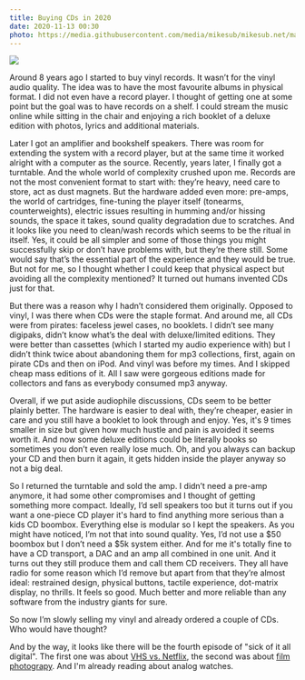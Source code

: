 ```yaml
---
title: Buying CDs in 2020
date: 2020-11-13 00:30
photo: https://media.githubusercontent.com/media/mikesub/mikesub.net/master/photos/curtains.jpg
---
```


![](https://media.githubusercontent.com/media/mikesub/mikesub.net/master/photos/curtains.jpg)

Around 8 years ago I started to buy vinyl records. It wasn’t for the vinyl audio quality. The idea was to have the most favourite albums in physical format. I did not even have a record player. I thought of getting one at some point but the goal was to have records on a shelf. I could stream the music online while sitting in the chair and enjoying a rich booklet of a deluxe edition with photos, lyrics and additional materials.

Later I got an amplifier and bookshelf speakers. There was room for extending the system with a record player, but at the same time it worked alright with a computer as the source. Recently, years later, I finally got a turntable. And the whole world of complexity crushed upon me. Records are not the most convenient format to start with: they’re heavy, need care to store, act as dust magnets. But the hardware added even more: pre-amps, the world of cartridges, fine-tuning the player itself (tonearms, counterweights), electric issues resulting in humming and/or hissing sounds, the space it takes, sound quality degradation due to scratches. And it looks like you need to clean/wash records which seems to be the ritual in itself. Yes, it could be all simpler and some of those things you might successfully skip or don’t have problems with, but they’re there still. Some would say that’s the essential part of the experience and they would be true. But not for me, so I thought whether I could keep that physical aspect but avoiding all the complexity mentioned? It turned out humans invented CDs just for that.

But there was a reason why I hadn’t considered them originally. Opposed to vinyl, I was there when CDs were the staple format. And around me, all CDs were from pirates: faceless jewel cases, no booklets. I didn’t see many digipaks, didn’t know what’s the deal with deluxe/limited editions. They were better than cassettes (which I started my audio experience with) but I didn’t think twice about abandoning them for mp3 collections, first, again on pirate CDs and then on iPod. And vinyl was before my times. And I skipped cheap mass editions of it. All I saw were gorgeous editions made for collectors and fans as everybody consumed mp3 anyway.

Overall, if we put aside audiophile discussions, CDs seem to be better plainly better. The hardware is easier to deal with, they’re cheaper, easier in care and you still have a booklet to look through and enjoy. Yes, it's 9 times smaller in size but given how much hustle and pain is avoided it seems worth it. And now some deluxe editions could be literally books so sometimes you don’t even really lose much. Oh, and you always can backup your CD and then burn it again, it gets hidden inside the player anyway so not a big deal.

So I returned the turntable and sold the amp. I didn’t need a pre-amp anymore, it had some other compromises and I thought of getting something more compact. Ideally, I’d sell speakers too but it turns out if you want a one-piece CD player it's hard to find anything more serious than a kids CD boombox. Everything else is modular so I kept the speakers. As you might have noticed, I’m not that into sound quality. Yes, I’d not use a $50 boombox but I don’t need a $5k system either. And for me it's totally fine to have a CD transport, a DAC and an amp all combined in one unit. And it turns out they still produce them and call them CD receivers. They all have radio for some reason which I’d remove but apart from that they’re almost ideal: restrained design, physical buttons, tactile experience, dot-matrix display, no thrills. It feels so good. Much better and more reliable than any software from the industry giants for sure.

So now I’m slowly selling my vinyl and already ordered a couple of CDs. Who would have thought?

And by the way, it looks like there will be the fourth episode of "sick of it all digital". The first one was about [VHS vs. Netflix](http://localhost:8000/docs/blog/spoilers.html), the second was about [film photograpy](http://localhost:8000/docs/blog/unknowns_and_surprises.html).
And I'm already reading about analog watches.
